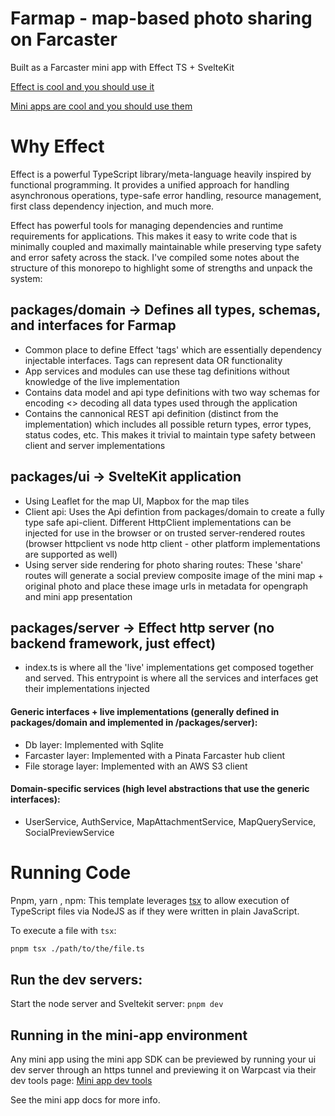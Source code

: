 # Farmap - map-based photo sharing on Farcaster

Built as a Farcaster mini app with Effect TS + SvelteKit

[Effect is cool and you should use it](https://effect.website/)

[Mini apps are cool and you should use them](https://miniapps.farcaster.xyz/)

# Why Effect

Effect is a powerful TypeScript library/meta-language heavily inspired by functional programming. It provides a unified approach for handling asynchronous operations, type-safe error handling, resource management, first class dependency injection, and much more.

Effect has powerful tools for managing dependencies and runtime requirements for applications. This makes it easy to write code that is minimally coupled and maximally maintainable while preserving type safety and error safety across the stack. I've compiled some notes about the structure of this monorepo to highlight some of strengths and unpack the system:

## packages/domain -> Defines all types, schemas, and interfaces for Farmap

- Common place to define Effect 'tags' which are essentially dependency injectable interfaces. Tags can represent data OR functionality
- App services and modules can use these tag definitions without knowledge of the live implementation
- Contains data model and api type definitions with two way schemas for encoding <> decoding all data types used through the application
- Contains the cannonical REST api definition (distinct from the implementation) which includes all possible return types, error types, status codes, etc. This makes it trivial to maintain type safety between client and server implementations

## packages/ui -> SvelteKit application

- Using Leaflet for the map UI, Mapbox for the map tiles
- Client api: Uses the Api defintion from packages/domain to create a fully type safe api-client. Different HttpClient implementations can be injected for use in the browser or on trusted server-rendered routes (browser httpclient vs node http client - other platform implementations are supported as well)
- Using server side rendering for photo sharing routes: These 'share' routes will generate a social preview composite image of the mini map + original photo and place these image urls in metadata for opengraph and mini app presentation

## packages/server -> Effect http server (no backend framework, just effect)

- index.ts is where all the 'live' implementations get composed together and served. This entrypoint is where all the services and interfaces get their implementations injected

#### Generic interfaces + live implementations (generally defined in packages/domain and implemented in /packages/server):

- Db layer: Implemented with Sqlite
- Farcaster layer: Implemented with a Pinata Farcaster hub client
- File storage layer: Implemented with an AWS S3 client

#### Domain-specific services (high level abstractions that use the generic interfaces):

- UserService, AuthService, MapAttachmentService, MapQueryService, SocialPreviewService

# Running Code

Pnpm, yarn , npm:
This template leverages [tsx](https://tsx.is) to allow execution of TypeScript files via NodeJS as if they were written in plain JavaScript.

To execute a file with `tsx`:

```sh
pnpm tsx ./path/to/the/file.ts
```

## Run the dev servers:

Start the node server and Sveltekit server:
`pnpm dev`

## Running in the mini-app environment

Any mini app using the mini app SDK can be previewed by running your ui dev server through an https tunnel and previewing it on Warpcast via their dev tools page:
[Mini app dev tools](https://warpcast.com/~/developers/mini-apps/preview)

See the mini app docs for more info.
